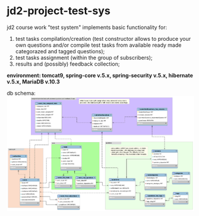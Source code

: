 # jd2-project-test-sys
<h>jd2 course work "test system" implements basic functionality for:<h>
<ol>
 <li>
  test tasks compilation/creation (test constructor allows to produce your own questions and/or compile test tasks from available ready made categorazed and tagged questions);
 </li>
<li>
  test tasks assignment (within the group of subscribers);
</li>
<li>
  results and (possibly) feedback collection;
</li>
</ol>

**environment: tomcat9, spring-core v.5.x, spring-security v.5.x, hibernate v.5.x, MariaDB v.10.3**

db schema:
![](db-schema-picture-02.png)
